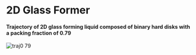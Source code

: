 # 2D Glass Former

#### Trajectory of 2D glass forming liquid composed of binary hard disks with a packing fraction of 0.79

![traj0 79](https://user-images.githubusercontent.com/19888110/167641201-ab0afe1c-1c62-401e-bae8-8b99ba097701.gif)
